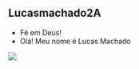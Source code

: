  ## Lucasmachado2A
 
- Fé em Deus!
- Olá! Meu nome é Lucas Machado
  
![](https://media1.tenor.com/m/nWEV5e3Re68AAAAC/angolano-equilibrista.gif)
